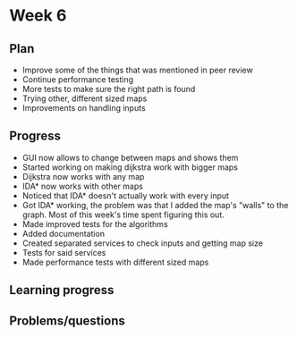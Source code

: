 # Week 6

## Plan
- Improve some of the things that was mentioned in peer review
- Continue performance testing
- More tests to make sure the right path is found
- Trying other, different sized maps
- Improvements on handling inputs

## Progress
- GUI now allows to change between maps and shows them
- Started working on making dijkstra work with bigger maps
- Dijkstra now works with any map
- IDA* now works with other maps
- Noticed that IDA* doesn't actually work with every input
- Got IDA* working, the problem was that I added the map's "walls" to the graph. Most of this week's time spent figuring this out.
- Made improved tests for the algorithms
- Added documentation
- Created separated services to check inputs and getting map size
- Tests for said services
- Made performance tests with different sized maps 


## Learning progress



## Problems/questions

